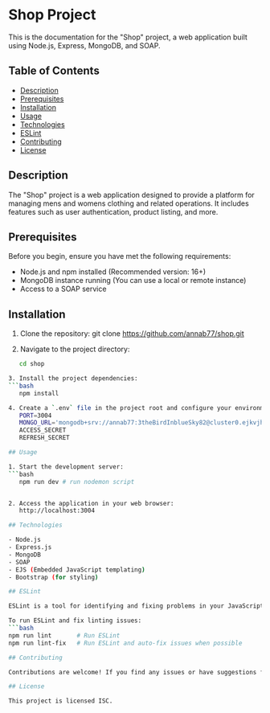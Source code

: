 # Shop Project

This is the documentation for the "Shop" project, a web application built using Node.js, Express, MongoDB, and SOAP.

## Table of Contents

- [Description](#description)
- [Prerequisites](#prerequisites)
- [Installation](#installation)
- [Usage](#usage)
- [Technologies](#technologies)
- [ESLint](#eslint)
- [Contributing](#contributing)
- [License](#license)

## Description

The "Shop" project is a web application designed to provide a platform for managing mens and womens clothing and related operations. It includes features such as user authentication, product listing, and more.

## Prerequisites

Before you begin, ensure you have met the following requirements:

- Node.js and npm installed (Recommended version: 16+)
- MongoDB instance running (You can use a local or remote instance)
- Access to a SOAP service

## Installation

1. Clone the repository:
   git clone https://github.com/annab77/shop.git

2. Navigate to the project directory:

````bash
   cd shop

3. Install the project dependencies:
```bash
   npm install

4. Create a `.env` file in the project root and configure your environment variables:
   PORT=3004
   MONGO_URL='mongodb+srv://annab77:3theBirdInblueSky82@cluster0.ejkvjh4.mongodb.net/shop'
   ACCESS_SECRET
   REFRESH_SECRET

## Usage

1. Start the development server:
```bash
   npm run dev # run nodemon script


2. Access the application in your web browser:
   http://localhost:3004

## Technologies

- Node.js
- Express.js
- MongoDB
- SOAP
- EJS (Embedded JavaScript templating)
- Bootstrap (for styling)

## ESLint

ESLint is a tool for identifying and fixing problems in your JavaScript code. It helps you maintain a consistent coding style and catch errors before they become problematic. This project uses ESLint to ensure code quality.

To run ESLint and fix linting issues:
```bash
npm run lint       # Run ESLint
npm run lint-fix   # Run ESLint and auto-fix issues when possible

## Contributing

Contributions are welcome! If you find any issues or have suggestions for improvements, please open an issue or submit a pull request.

## License

This project is licensed ISC.
````
